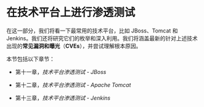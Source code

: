 # 在技术平台上进行渗透测试

在这一部分，我们将看一下最常用的技术平台，比如 JBoss、Tomcat 和 Jenkins。我们还将研究它们的枚举和深入利用。我们将涵盖最新的针对上述技术出现的**常见漏洞和曝光**（**CVEs**），并尝试理解根本原因。

本节包括以下章节：

+   第十一章，*技术平台渗透测试 - JBoss*

+   第十二章，*技术平台渗透测试 - Apache Tomcat*

+   第十三章，*技术平台渗透测试 - Jenkins*
